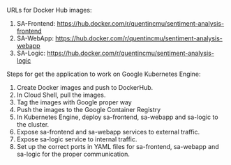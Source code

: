 URLs for Docker Hub images:

1. SA-Frontend: https://hub.docker.com/r/quentincmu/sentiment-analysis-frontend
2. SA-WebApp: https://hub.docker.com/r/quentincmu/sentiment-analysis-webapp
3. SA-Logic: https://hub.docker.com/r/quentincmu/sentiment-analysis-logic

Steps for get the application to work on Google Kubernetes Engine:
1. Create Docker images and push to DockerHub.
2. In Cloud Shell, pull the images.
3. Tag the images with Google proper way
4. Push the images to the Google Container Registry
5. In Kubernetes Engine, deploy sa-frontend, sa-webapp and sa-logic to the cluster.
6. Expose sa-frontend and sa-webapp services to external traffic.
7. Expose sa-logic service to internal traffic.
8. Set up the correct ports in YAML files for sa-frontend, sa-webapp and sa-logic for the proper communication.
